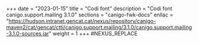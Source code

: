 +++
date        = "2023-01-15"
title       = "Codi font"
description = "Codi font canigo.support.mailing 3.1.0"
sections    = "canigo-fwk-docs"
enllac		= "https://hudson.intranet.gencat.cat/nexus/repository/canigo-maven2/cat/gencat/ctti/canigo.support.mailing/3.1.0/canigo.support.mailing-3.1.0-sources.jar"
weight		= 1
+++
#NEXUS_REPLACE